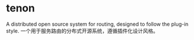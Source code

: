 # tenon
A distributed open source system for routing, designed to follow the plug-in style.
一个用于服务路由的分布式开源系统，遵循插件化设计风格。
